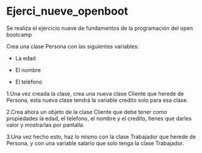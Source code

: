 # Ejerci_nueve_openboot

Se realiza el ejercicio nueve de fundamentos de la programación del open bootcamp

Crea una clase Persona con las siguientes variables:

* La edad

* El nombre

* El teléfono

1.Una vez creada la clase, crea una nueva clase Cliente que herede de Persona, esta nueva clase tendrá la variable credito solo para esa clase.

2.Crea ahora un objeto de la clase Cliente que debe tener como propiedades la edad, el telefono, el nombre y el credito, tienes que darles valor y mostrarlas por pantalla.

3.Una vez hecho esto, haz lo mismo con la clase Trabajador que herede de Persona, y con una variable salario que solo tenga la clase Trabajador.
